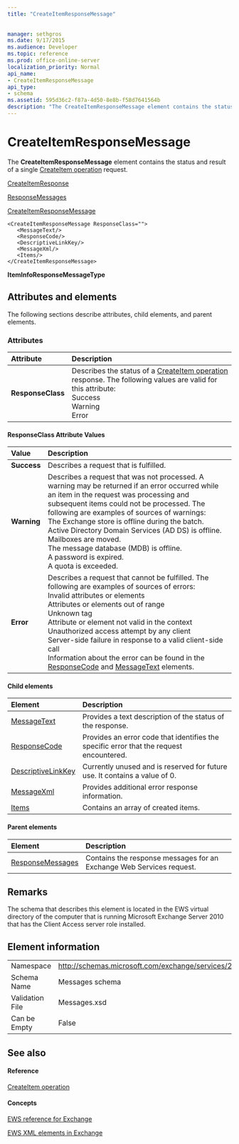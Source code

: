 ```yaml
---
title: "CreateItemResponseMessage"
 
 
manager: sethgros
ms.date: 9/17/2015
ms.audience: Developer
ms.topic: reference
ms.prod: office-online-server
localization_priority: Normal
api_name:
- CreateItemResponseMessage
api_type:
- schema
ms.assetid: 595d36c2-f87a-4d50-8e8b-f58d7641564b
description: "The CreateItemResponseMessage element contains the status and result of a single CreateItem operation request."
---
```


# CreateItemResponseMessage

The **CreateItemResponseMessage** element contains the status and result of a single [CreateItem operation](createitem-operation.md) request. 
  
[CreateItemResponse](createitemresponse.md)
  
[ResponseMessages](responsemessages.md)
  
[CreateItemResponseMessage](createitemresponsemessage.md)
  
```
<CreateItemResponseMessage ResponseClass="">
   <MessageText/>
   <ResponseCode/>
   <DescriptiveLinkKey/>
   <MessageXml/>
   <Items/>
</CreateItemResponseMessage>
```

 **ItemInfoResponseMessageType**
## Attributes and elements

The following sections describe attributes, child elements, and parent elements.
  
### Attributes

|**Attribute**|**Description**|
|:-----|:-----|
|**ResponseClass** <br/> | Describes the status of a [CreateItem operation](createitem-operation.md) response. The following values are valid for this attribute:  <br/>  Success  <br/>  Warning  <br/>  Error  <br/> |
   
#### ResponseClass Attribute Values

|**Value**|**Description**|
|:-----|:-----|
|**Success** <br/> |Describes a request that is fulfilled.  <br/> |
|**Warning** <br/> | Describes a request that was not processed. A warning may be returned if an error occurred while an item in the request was processing and subsequent items could not be processed. The following are examples of sources of warnings:  <br/>  The Exchange store is offline during the batch.  <br/>  Active Directory Domain Services (AD DS) is offline.  <br/>  Mailboxes are moved.  <br/>  The message database (MDB) is offline.  <br/>  A password is expired.  <br/>  A quota is exceeded.  <br/> |
|**Error** <br/> | Describes a request that cannot be fulfilled. The following are examples of sources of errors:  <br/>  Invalid attributes or elements  <br/>  Attributes or elements out of range  <br/>  Unknown tag  <br/>  Attribute or element not valid in the context  <br/>  Unauthorized access attempt by any client  <br/>  Server-side failure in response to a valid client-side call  <br/>  Information about the error can be found in the [ResponseCode](responsecode.md) and [MessageText](messagetext.md) elements.  <br/> |
   
#### Child elements

|**Element**|**Description**|
|:-----|:-----|
|[MessageText](messagetext.md) <br/> |Provides a text description of the status of the response.  <br/> |
|[ResponseCode](responsecode.md) <br/> |Provides an error code that identifies the specific error that the request encountered.  <br/> |
|[DescriptiveLinkKey](descriptivelinkkey.md) <br/> |Currently unused and is reserved for future use. It contains a value of 0.  <br/> |
|[MessageXml](messagexml.md) <br/> |Provides additional error response information.  <br/> |
|[Items](items.md) <br/> |Contains an array of created items.  <br/> |
   
#### Parent elements

|**Element**|**Description**|
|:-----|:-----|
|[ResponseMessages](responsemessages.md) <br/> |Contains the response messages for an Exchange Web Services request.  <br/> |
   
## Remarks

The schema that describes this element is located in the EWS virtual directory of the computer that is running Microsoft Exchange Server 2010 that has the Client Access server role installed.
  
## Element information

|||
|:-----|:-----|
|Namespace  <br/> |http://schemas.microsoft.com/exchange/services/2006/messages  <br/> |
|Schema Name  <br/> |Messages schema  <br/> |
|Validation File  <br/> |Messages.xsd  <br/> |
|Can be Empty  <br/> |False  <br/> |
   
## See also

#### Reference

[CreateItem operation](createitem-operation.md)
#### Concepts

[EWS reference for Exchange](ews-reference-for-exchange.md)
  
[EWS XML elements in Exchange](ews-xml-elements-in-exchange.md)

